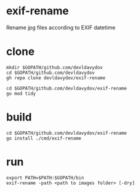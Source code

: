 # exif-rename
Rename jpg files according to EXIF datetime

# clone
```
mkdir $GOPATH/github.com/devldavydov
cd $GOPATH/github.com/devldavydov
gh repo clone devldavydov/exif-rename

cd $GOPATH/github.com/devldavydov/exif-rename
go mod tidy
```
# build
```
cd $GOPATH/github.com/devldavydov/exif-rename
go install ./cmd/exif-rename
```

# run
```
export PATH=$PATH:$GOPATH/bin
exif-rename -path <path to images folder> [-dry]
```